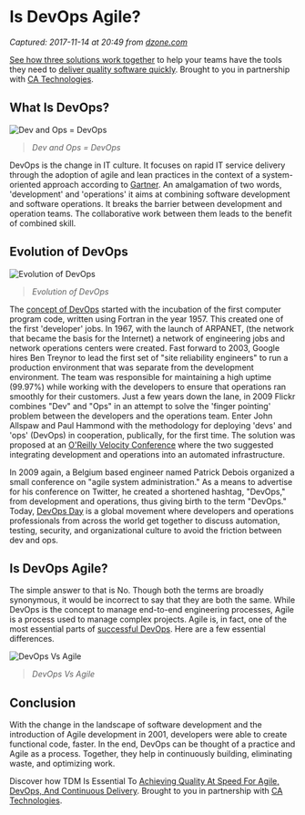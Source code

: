 # Is DevOps Agile?

_Captured: 2017-11-14 at 20:49 from [dzone.com](https://dzone.com/articles/is-devops-agile?edition=334873&utm_source=Daily%20Digest&utm_medium=email&utm_campaign=Daily%20Digest%202017-11-14)_

[See how three solutions work together](https://dzone.com/go?i=204124&u=https%3A%2F%2Fad.doubleclick.net%2Fddm%2Ftrackclk%2FN6040.130331DZONE%2FB11226848.150413346%3Bdc_trk_aid%3D321098505%3Bdc_trk_cid%3D81553809%3Bdc_lat%3D%3Bdc_rdid%3D%3Btag_for_child_directed_treatment%3D) to help your teams have the tools they need to [deliver quality software quickly](https://dzone.com/go?i=204124&u=https%3A%2F%2Fad.doubleclick.net%2Fddm%2Ftrackclk%2FN6040.130331DZONE%2FB11226848.150123399%3Bdc_trk_aid%3D321096583%3Bdc_trk_cid%3D81552442%3Bdc_lat%3D%3Bdc_rdid%3D%3Btag_for_child_directed_treatment%3D). Brought to you in partnership with [CA Technologies](https://dzone.com/go?i=204124&u=https%3A%2F%2Fad.doubleclick.net%2Fddm%2Ftrackclk%2FN6040.130331DZONE%2FB11226848.150413346%3Bdc_trk_aid%3D321098505%3Bdc_trk_cid%3D81553809%3Bdc_lat%3D%3Bdc_rdid%3D%3Btag_for_child_directed_treatment%3D).

## What Is DevOps? 

![Dev and Ops = DevOps](https://dzone.com/storage/temp/7180884-ingraphics-devops-to-agile.png)

> _Dev and Ops = DevOps_

DevOps is the change in IT culture. It focuses on rapid IT service delivery through the adoption of agile and lean practices in the context of a system-oriented approach according to [Gartner](https://www.gartner.com/). An amalgamation of two words, 'development' and 'operations' it aims at combining software development and software operations. It breaks the barrier between development and operation teams. The collaborative work between them leads to the benefit of combined skill.

## Evolution of DevOps

![Evolution of DevOps](https://dzone.com/storage/temp/7180890-evelution-of-devops.png)

> _Evolution of DevOps_

The [concept of DevOps](https://www.botmetric.com/blog/state-devops-2017/) started with the incubation of the first computer program code, written using Fortran in the year 1957. This created one of the first 'developer' jobs. In 1967, with the launch of ARPANET, (the network that became the basis for the Internet) a network of engineering jobs and network operations centers were created. Fast forward to 2003, Google hires Ben Treynor to lead the first set of "site reliability engineers" to run a production environment that was separate from the development environment. The team was responsible for maintaining a high uptime (99.97%) while working with the developers to ensure that operations ran smoothly for their customers. Just a few years down the lane, in 2009 Flickr combines "Dev" and "Ops" in an attempt to solve the 'finger pointing' problem between the developers and the operations team. Enter John Allspaw and Paul Hammond with the methodology for deploying 'devs' and 'ops' (DevOps) in cooperation, publically, for the first time. The solution was proposed at an [O'Reilly Velocity Conference](https://conferences.oreilly.com/velocity/velocity2009/public/schedule/speaker/24342) where the two suggested integrating development and operations into an automated infrastructure.

In 2009 again, a Belgium based engineer named Patrick Debois organized a small conference on "agile system administration." As a means to advertise for his conference on Twitter, he created a shortened hashtag, "DevOps," from development and operations, thus giving birth to the term "DevOps." Today, [DevOps Day](https://www.devopsdays.org/) is a global movement where developers and operations professionals from across the world get together to discuss automation, testing, security, and organizational culture to avoid the friction between dev and ops.

## Is DevOps Agile?

The simple answer to that is No. Though both the terms are broadly synonymous, it would be incorrect to say that they are both the same. While DevOps is the concept to manage end-to-end engineering processes, Agile is a process used to manage complex projects. Agile is, in fact, one of the most essential parts of [successful DevOps](https://www.botmetric.com/devops-cloudops-management/). Here are a few essential differences.

![DevOps Vs Agile](https://dzone.com/storage/temp/7180894-devops-to-agile-infographics.png)

> _DevOps Vs Agile_

## Conclusion

With the change in the landscape of software development and the introduction of Agile development in 2001, developers were able to create functional code, faster. In the end, DevOps can be thought of a practice and Agile as a process. Together, they help in continuously building, eliminating waste, and optimizing work.

Discover how TDM Is Essential To [Achieving Quality At Speed For Agile, DevOps, And Continuous Delivery](https://dzone.com/go?i=204125&u=https%3A%2F%2Fad.doubleclick.net%2Fddm%2Ftrackclk%2FN6040.130331DZONE%2FB11226848.150413345%3Bdc_trk_aid%3D321095198%3Bdc_trk_cid%3D81552443%3Bdc_lat%3D%3Bdc_rdid%3D%3Btag_for_child_directed_treatment%3D). Brought to you in partnership with [CA Technologies](https://dzone.com/go?i=204125&u=https%3A%2F%2Fad.doubleclick.net%2Fddm%2Ftrackclk%2FN6040.130331DZONE%2FB11226848.150413345%3Bdc_trk_aid%3D321095198%3Bdc_trk_cid%3D81552443%3Bdc_lat%3D%3Bdc_rdid%3D%3Btag_for_child_directed_treatment%3D).
